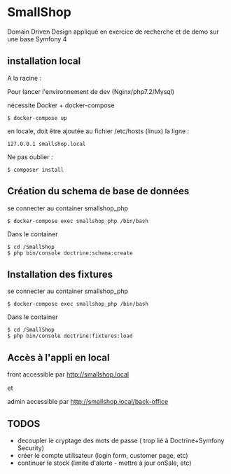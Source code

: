 # SmallShop

Domain Driven Design appliqué en exercice de recherche et de demo sur une base Symfony 4

## installation local

A la racine :

Pour lancer l'environnement de dev (Nginx/php7.2/Mysql)

nécessite Docker + docker-compose

```
$ docker-compose up
```

en locale, doit être ajoutée au fichier /etc/hosts (linux) la ligne :

```
127.0.0.1 smallshop.local
```

Ne pas oublier :

```
$ composer install
```
## Création du schema de base de données

se connecter au container smallshop_php

```
$ docker-compose exec smallshop_php /bin/bash
```

Dans le container

```
$ cd /SmallShop
$ php bin/console doctrine:schema:create
```

## Installation des fixtures

se connecter au container smallshop_php

```
$ docker-compose exec smallshop_php /bin/bash
```

Dans le container

```
$ cd /SmallShop
$ php bin/console doctrine:fixtures:load
```

## Accès à l'appli en local

front accessible par http://smallshop.local

et

admin accessible par http://smallshop.local/back-office

## TODOS

- decoupler le cryptage des mots de passe ( trop lié à Doctrine+Symfony Security)
- créer le compte utilisateur (login form, customer page, etc)
- continuer le stock (limite d'alerte - mettre à jour onSale, etc)
